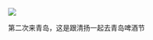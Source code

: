 ![](https://raw.githubusercontent.com/helloqingyang/mkdocs/main/docs/images/100/2017-10%E5%BC%A0/img_20170816_201429f.jpg)

第二次来青岛，这是跟清扬一起去青岛啤酒节
